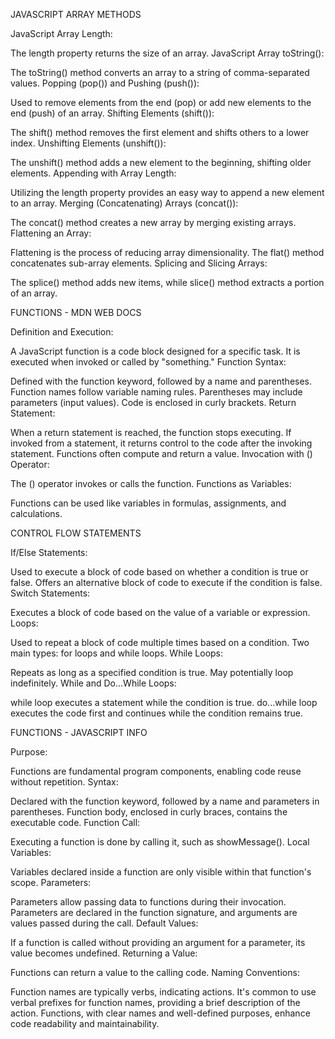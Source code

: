 JAVASCRIPT ARRAY METHODS

JavaScript Array Length:

The length property returns the size of an array.
JavaScript Array toString():

The toString() method converts an array to a string of comma-separated values.
Popping (pop()) and Pushing (push()):

Used to remove elements from the end (pop) or add new elements to the end (push) of an array.
Shifting Elements (shift()):

The shift() method removes the first element and shifts others to a lower index.
Unshifting Elements (unshift()):

The unshift() method adds a new element to the beginning, shifting older elements.
Appending with Array Length:

Utilizing the length property provides an easy way to append a new element to an array.
Merging (Concatenating) Arrays (concat()):

The concat() method creates a new array by merging existing arrays.
Flattening an Array:

Flattening is the process of reducing array dimensionality. The flat() method concatenates sub-array elements.
Splicing and Slicing Arrays:

The splice() method adds new items, while slice() method extracts a portion of an array.



FUNCTIONS - MDN WEB DOCS

Definition and Execution:

A JavaScript function is a code block designed for a specific task.
It is executed when invoked or called by "something."
Function Syntax:

Defined with the function keyword, followed by a name and parentheses.
Function names follow variable naming rules.
Parentheses may include parameters (input values).
Code is enclosed in curly brackets.
Return Statement:

When a return statement is reached, the function stops executing.
If invoked from a statement, it returns control to the code after the invoking statement.
Functions often compute and return a value.
Invocation with () Operator:

The () operator invokes or calls the function.
Functions as Variables:

Functions can be used like variables in formulas, assignments, and calculations.


CONTROL FLOW STATEMENTS

If/Else Statements:

Used to execute a block of code based on whether a condition is true or false.
Offers an alternative block of code to execute if the condition is false.
Switch Statements:

Executes a block of code based on the value of a variable or expression.
Loops:

Used to repeat a block of code multiple times based on a condition.
Two main types: for loops and while loops.
While Loops:

Repeats as long as a specified condition is true.
May potentially loop indefinitely.
While and Do…While Loops:

while loop executes a statement while the condition is true.
do...while loop executes the code first and continues while the condition remains true.



FUNCTIONS - JAVASCRIPT INFO

Purpose:

Functions are fundamental program components, enabling code reuse without repetition.
Syntax:

Declared with the function keyword, followed by a name and parameters in parentheses.
Function body, enclosed in curly braces, contains the executable code.
Function Call:

Executing a function is done by calling it, such as showMessage().
Local Variables:

Variables declared inside a function are only visible within that function's scope.
Parameters:

Parameters allow passing data to functions during their invocation.
Parameters are declared in the function signature, and arguments are values passed during the call.
Default Values:

If a function is called without providing an argument for a parameter, its value becomes undefined.
Returning a Value:

Functions can return a value to the calling code.
Naming Conventions:

Function names are typically verbs, indicating actions.
It's common to use verbal prefixes for function names, providing a brief description of the action.
Functions, with clear names and well-defined purposes, enhance code readability and maintainability.